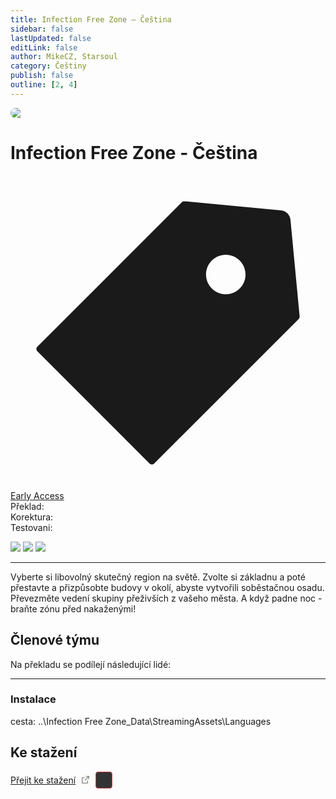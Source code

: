 ```yaml
---
title: Infection Free Zone – Čeština
sidebar: false
lastUpdated: false
editLink: false
author: MikeCZ, Starsoul
category: Češtiny
publish: false
outline: [2, 4]
---
```

<script setup lang="ts">
import { ref, onMounted } from 'vue';

// Zadej sem svůj unikátní identifikátor (např. "projekt1")
const fileId = 'infekce';

// Sestav URL s parametrem file podle ID
const apiUrl = `https://mikeproject.4fan.cz/update.php?file=${fileId}`;

// Reaktivní proměnná pro počet stažení
const downloadCount = ref('Načítám počet stažení...');

async function loadCounter() {
  try {
    const response = await fetch(apiUrl);
    const data = await response.json();
    downloadCount.value = data.count;
  } catch {
    downloadCount.value = 'Nepodařilo se načíst počet stažení.';
  }
}

async function incrementCounter() {
  try {
    await fetch(apiUrl, { method: 'POST' });
    await loadCounter();
  } catch {
    console.error('Chyba při zvyšování počítadla');
  }
}

onMounted(() => {
  loadCounter();
  const downloadLink = document.getElementById('download-link');
  if (downloadLink) {
    downloadLink.addEventListener('click', incrementCounter);
  }
});


  
const people = {
  lead: [
    { name: "MikeCZ", role: "Vedení projektu, Překlad"}
  ],
  l10n: [
    { name: "Starsoul", role: "Překlad, Korektura", url: "https://lokalizace.net/tym/starsoul" },
  ]
};
</script>

<div style="border-radius: 16px; overflow: hidden; margin-bottom: 16px;">
  <img src="https://shared.cloudflare.steamstatic.com/store_item_assets/steam/apps/1465460/library_hero.jpg?t=1644920770">
</div>

# Infection Free Zone - Čeština 
<div class="page-tag-info" aria-label="Tag🏷" data-balloon-pos="up">
<svg xmlns="http://www.w3.org/2000/svg" class="icon tag-icon" viewBox="0 0 1024 1024" fill="currentColor" aria-label="tag icon" name="tag"><path d="M939.902 458.563L910.17 144.567c-1.507-16.272-14.465-29.13-30.737-30.737L565.438 84.098h-.402c-3.215 0-5.726 1.005-7.634 2.913l-470.39 470.39a10.004 10.004 0 000 14.164l365.423 365.424c1.909 1.908 4.42 2.913 7.132 2.913s5.223-1.005 7.132-2.913l470.39-470.39c2.01-2.11 3.014-5.023 2.813-8.036zm-240.067-72.121c-35.458 0-64.286-28.828-64.286-64.286s28.828-64.285 64.286-64.285 64.286 28.828 64.286 64.285-28.829 64.286-64.286 64.286z"></path></svg>
<div style="max-width: 600px" class="tag-custom page-tag-item">
<a href="" class="yellow">
<el-tag type="warning" effect="light">Early Access</el-tag>
</a></div></div> 

<div class="stavpr prog-custom" style="display: flex; align-items: center; column-gap: 12px">
  <div class="infopr">Překlad:</div>
  <div class="progpr" style="flex: 1"><el-progress :percentage="100" :stroke-width="18" :text-inside="true" status="success" striped /></div>
</div>
<div class="stavpr prog-custom" style="display: flex; align-items: center; column-gap: 12px">
  <div class="infopr">Korektura:</div>
  <div class="progpr" style="flex: 1"><el-progress :percentage="100" :stroke-width="18" :text-inside="true" status="warning" striped /></div>
</div>
<div class="stavpr prog-custom" style="display: flex; align-items: center; column-gap: 12px">
  <div class="infopr">Testovani:</div>
  <div class="progpr" style="flex: 1"><el-progress :percentage="100" :stroke-width="18" :text-inside="true" status="primary" striped /></div>
</div>

![](https://img.shields.io/badge/herní%20klient-Steam-grey?style=for-the-badge) 
![](https://img.shields.io/badge/verze%20hry-aktuální-grey?style=for-the-badge) 
![](https://img.shields.io/badge/verze%20překladu-0.25.6.23_13-grey?style=for-the-badge)

------------
Vyberte si libovolný skutečný region na světě. Zvolte si základnu a poté přestavte a přizpůsobte budovy v okolí, abyste vytvořili soběstačnou osadu. Převezměte vedení skupiny přeživších z vašeho města. A když padne noc - braňte zónu před nakaženými!

## Členové týmu

Na překladu se podílejí následující lidé:

<PTeamMembers :members="people.lead" />

<PTeamMembers :members="people.l10n" />

<PTeamMembers :members="people.support" />

<PTeamMembers :members="people.partners" />

<hr>

### Instalace
cesta: ..\Infection Free Zone_Data\StreamingAssets\Languages <br />

## Ke stažení
<div class="download-wrapper">
  <a href="https://lokalizace.net/cestina-do/infection-free-zone" download id="download-link" target="_blank">Přejit ke stažení</a><svg xmlns="http://www.w3.org/2000/svg" width="16" height="16" viewBox="0 0 24 24" class="icons"><path fill="#888888" d="M10 6v2H5v11h11v-5h2v6a1 1 0 0 1-1 1H4a1 1 0 0 1-1-1V7a1 1 0 0 1 1-1zm11-3v8h-2V6.413l-7.793 7.794l-1.414-1.414L17.585 5H13V3z"/></svg>
  <div class="download-count" v-text="downloadCount"></div>
</div>

<el-divider />


<!-- <a href="https://www.dropbox.com/scl/fi/3mdvc1jdeqy25625qzs1s/Infection-Free-Zone-e-tina.rar?rlkey=xtw23oflo72tpmt9btffh9im3&st=dzpev8do&dl=1" target="_blank">Stáhnout</a> -->

<style>
.disabled{
  cursor: not-allowed;
  opacity: 0.5;
}

  
.download-wrapper {
  display: inline-flex;
  align-items: center; /* vertikální zarovnání na střed */
  gap: 8px; /* mezera mezi tlačítkem a číslem */
}

#download-link {
  /* text-decoration: none; */
  /* font-weight: 600; */
  /* color: #0057b8; */
}

.download-count {
  width: 25px;
  height: 25px;
  border: 1px solid rgb(198, 75, 69);
  border-radius: 4px;
  text-align: center;
  font-weight: normal;
  font-size: 0.8rem;
  color:rgb(198, 75, 69);
  background-color: #333;
  line-height: 24px; /* centrování textu vertikálně */
  user-select: none;
}
</style>








